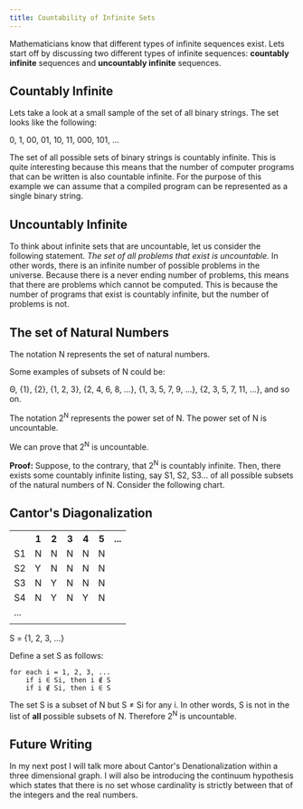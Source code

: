 ```yaml
---
title: Countability of Infinite Sets
---
```


Mathematicians know that different types of infinite sequences exist. Lets start off by discussing two different types of infinite sequences: **countably infinite** sequences and **uncountably infinite** sequences.

## Countably Infinite

Lets take a look at a small sample of the set of all binary strings. The set looks like the following:

0, 1, 00, 01, 10, 11, 000, 101, ...

The set of all possible sets of binary strings is countably infinite. This is quite interesting because this means that the number of computer programs that can be written is also countable infinite. For the purpose of this example we can assume that a compiled program can be represented as a single binary string.

## Uncountably Infinite

To think about infinite sets that are uncountable, let us consider the following statement. *The set of all problems that exist is uncountable.* In other words, there is an infinite number of possible problems in the universe. Because there is a never ending number of problems, this means that there are problems which cannot be computed. This is because the number of programs that exist is countably infinite, but the number of problems is not.

## The set of Natural Numbers

The notation N represents the set of natural numbers.

Some examples of subsets of N could be:

Θ, {1}, {2}, {1, 2, 3}, {2, 4, 6, 8, ...}, {1, 3, 5, 7, 9, ...}, {2, 3, 5, 7, 11, ...}, and so on.

The notation 2<sup>N</sup> represents the power set of N. The power set of N is uncountable.

We can prove that 2<sup>N</sup> is uncountable.

**Proof:** Suppose, to the contrary, that 2<sup>N</sup> is countably infinite.
Then, there exists some countably infinite listing, say S1, S2, S3... of all possible subsets of the natural numbers of N.
Consider the following chart.

## Cantor's Diagonalization

<table>
  <tbody>
<tr>
    <th></th>
    <th>1</th>
    <th>2</th>
    <th>3</th>
    <th>4</th>
    <th>5</th>
    <th>...</th>
  </tr>
<tr>
    <td>S1</td>
    <td>N</td>
    <td>N</td>
    <td>N</td>
    <td>N</td>
    <td>N</td>
    <td></td>
  </tr>
<tr>
    <td>S2</td>
    <td>Y</td>
    <td>N</td>
    <td>N</td>
    <td>N</td>
    <td>N</td>
    <td></td>
  </tr>
<tr>
    <td>S3</td>
    <td>N</td>
    <td>Y</td>
    <td>N</td>
    <td>N</td>
    <td>N</td>
    <td></td>
  </tr>
<tr>
    <td>S4</td>
    <td>N</td>
    <td>Y</td>
    <td>N</td>
    <td>Y</td>
    <td>N</td>
    <td></td>
  </tr>
<tr>
    <td>...</td>
    <td></td>
    <td></td>
    <td></td>
    <td></td>
    <td></td>
    <td></td>
  </tr>
<tr>
    <td></td>
    <td></td>
    <td></td>
    <td></td>
    <td></td>
    <td></td>
    <td></td>
  </tr>
</tbody></table>

S = {1, 2, 3, ...}

Define a set S as follows:

```
for each i = 1, 2, 3, ...
    if i ∈ Si, then i ∉ S
    if i ∉ Si, then i ∈ S
```

The set S is a subset of N
but S ≠ Si for any i.
In other words, S is not in the list of __all__ possible subsets of N.
Therefore 2<sup>N</sup> is uncountable.

## Future Writing

In my next post I will talk more about Cantor's Denationalization within a three dimensional graph. I will also be introducing the continuum hypothesis which states that there is no set whose cardinality is strictly between that of the integers and the real numbers.

